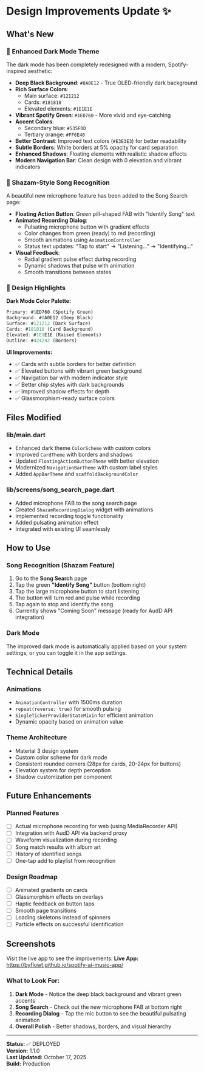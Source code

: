 # Design Improvements Update ✨

## What's New

### 🌙 Enhanced Dark Mode Theme
The dark mode has been completely redesigned with a modern, Spotify-inspired aesthetic:

- **Deep Black Background**: `#0A0E12` - True OLED-friendly dark background
- **Rich Surface Colors**: 
  - Main surface: `#121212`
  - Cards: `#181818`
  - Elevated elements: `#1E1E1E`
- **Vibrant Spotify Green**: `#1ED760` - More vivid and eye-catching
- **Accent Colors**:
  - Secondary blue: `#535FDD`
  - Tertiary orange: `#FF6E40`
- **Better Contrast**: Improved text colors (`#E3E3E3`) for better readability
- **Subtle Borders**: White borders at 5% opacity for card separation
- **Enhanced Shadows**: Floating elements with realistic shadow effects
- **Modern Navigation Bar**: Clean design with 0 elevation and vibrant indicators

### 🎤 Shazam-Style Song Recognition
A beautiful new microphone feature has been added to the Song Search page:

- **Floating Action Button**: Green pill-shaped FAB with "Identify Song" text
- **Animated Recording Dialog**: 
  - Pulsating microphone button with gradient effects
  - Color changes from green (ready) to red (recording)
  - Smooth animations using `AnimationController`
  - Status text updates: "Tap to start" → "Listening..." → "Identifying..."
- **Visual Feedback**:
  - Radial gradient pulse effect during recording
  - Dynamic shadows that pulse with animation
  - Smooth transitions between states

### 🎨 Design Highlights

**Dark Mode Color Palette:**
```dart
Primary: #1ED760 (Spotify Green)
Background: #0A0E12 (Deep Black)
Surface: #121212 (Dark Surface)
Cards: #181818 (Card Background)
Elevated: #1E1E1E (Raised Elements)
Outline: #424242 (Borders)
```

**UI Improvements:**
- ✅ Cards with subtle borders for better definition
- ✅ Elevated buttons with vibrant green background
- ✅ Navigation bar with modern indicator style
- ✅ Better chip styles with dark backgrounds
- ✅ Improved shadow effects for depth
- ✅ Glassmorphism-ready surface colors

## Files Modified

### lib/main.dart
- Enhanced dark theme `ColorScheme` with custom colors
- Improved `CardTheme` with borders and shadows
- Updated `FloatingActionButtonTheme` with better elevation
- Modernized `NavigationBarTheme` with custom label styles
- Added `AppBarTheme` and `scaffoldBackgroundColor`

### lib/screens/song_search_page.dart
- Added microphone FAB to the song search page
- Created `ShazamRecordingDialog` widget with animations
- Implemented recording toggle functionality
- Added pulsating animation effect
- Integrated with existing UI seamlessly

## How to Use

### Song Recognition (Shazam Feature)
1. Go to the **Song Search** page
2. Tap the green **"Identify Song"** button (bottom right)
3. Tap the large microphone button to start listening
4. The button will turn red and pulse while recording
5. Tap again to stop and identify the song
6. Currently shows "Coming Soon" message (ready for AudD API integration)

### Dark Mode
The improved dark mode is automatically applied based on your system settings, or you can toggle it in the app settings.

## Technical Details

### Animations
- `AnimationController` with 1500ms duration
- `repeat(reverse: true)` for smooth pulsing
- `SingleTickerProviderStateMixin` for efficient animation
- Dynamic opacity based on animation value

### Theme Architecture
- Material 3 design system
- Custom color scheme for dark mode
- Consistent rounded corners (28px for cards, 20-24px for buttons)
- Elevation system for depth perception
- Shadow customization per component

## Future Enhancements

### Planned Features
- [ ] Actual microphone recording for web (using MediaRecorder API)
- [ ] Integration with AudD API via backend proxy
- [ ] Waveform visualization during recording
- [ ] Song match results with album art
- [ ] History of identified songs
- [ ] One-tap add to playlist from recognition

### Design Roadmap
- [ ] Animated gradients on cards
- [ ] Glassmorphism effects on overlays
- [ ] Haptic feedback on button taps
- [ ] Smooth page transitions
- [ ] Loading skeletons instead of spinners
- [ ] Particle effects on successful identification

## Screenshots

Visit the live app to see the improvements:
**Live App:** https://byflowt.github.io/spotify-ai-music-app/

### What to Look For:
1. **Dark Mode** - Notice the deep black background and vibrant green accents
2. **Song Search** - Check out the new microphone FAB at bottom right
3. **Recording Dialog** - Tap the mic button to see the beautiful pulsating animation
4. **Overall Polish** - Better shadows, borders, and visual hierarchy

---

**Status:** ✅ DEPLOYED  
**Version:** 1.1.0  
**Last Updated:** October 17, 2025  
**Build:** Production
